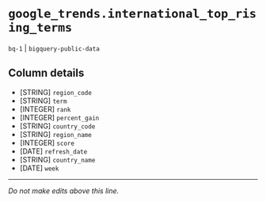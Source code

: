 # `google_trends.international_top_rising_terms`
`bq-1` | `bigquery-public-data`

## Column details
* [STRING]    `region_code`
* [STRING]    `term`
* [INTEGER]   `rank`
* [INTEGER]   `percent_gain`
* [STRING]    `country_code`
* [STRING]    `region_name`
* [INTEGER]   `score`
* [DATE]      `refresh_date`
* [STRING]    `country_name`
* [DATE]      `week`

-------------------------------------------------------------------------------
*Do not make edits above this line.*
